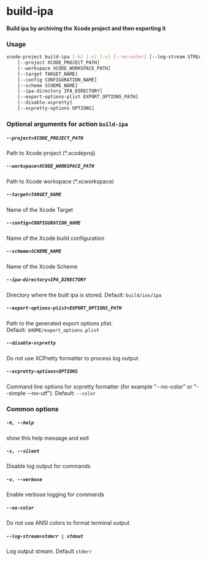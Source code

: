 
build‑ipa
=========


**Build ipa by archiving the Xcode project and then exporting it**
### Usage
```bash
xcode-project build‑ipa [-h] [-s] [-v] [--no-color] [--log-stream STREAM]
    [--project XCODE_PROJECT_PATH]
    [--workspace XCODE_WORKSPACE_PATH]
    [--target TARGET_NAME]
    [--config CONFIGURATION_NAME]
    [--scheme SCHEME_NAME]
    [--ipa-directory IPA_DIRECTORY]
    [--export-options-plist EXPORT_OPTIONS_PATH]
    [--disable-xcpretty]
    [--xcpretty-options OPTIONS]
```
### Optional arguments for action `build‑ipa`

##### `--project=XCODE_PROJECT_PATH`


Path to Xcode project (\*.xcodeproj)
##### `--workspace=XCODE_WORKSPACE_PATH`


Path to Xcode workspace (\*.xcworkspace)
##### `--target=TARGET_NAME`


Name of the Xcode Target
##### `--config=CONFIGURATION_NAME`


Name of the Xcode build configuration
##### `--scheme=SCHEME_NAME`


Name of the Xcode Scheme
##### `--ipa-directory=IPA_DIRECTORY`


Directory where the built ipa is stored. Default:&nbsp;`build/ios/ipa`
##### `--export-options-plist=EXPORT_OPTIONS_PATH`


Path to the generated export options plist. Default:&nbsp;`$HOME/export_options.plist`
##### `--disable-xcpretty`


Do not use XCPretty formatter to process log output
##### `--xcpretty-options=OPTIONS`


Command line options for xcpretty formatter (for example "--no-color" or "--simple  --no-utf"). Default:&nbsp;`--color`
### Common options

##### `-h, --help`


show this help message and exit
##### `-s, --silent`


Disable log output for commands
##### `-v, --verbose`


Enable verbose logging for commands
##### `--no-color`


Do not use ANSI colors to format terminal output
##### `--log-stream=stderr | stdout`


Log output stream. Default `stderr`